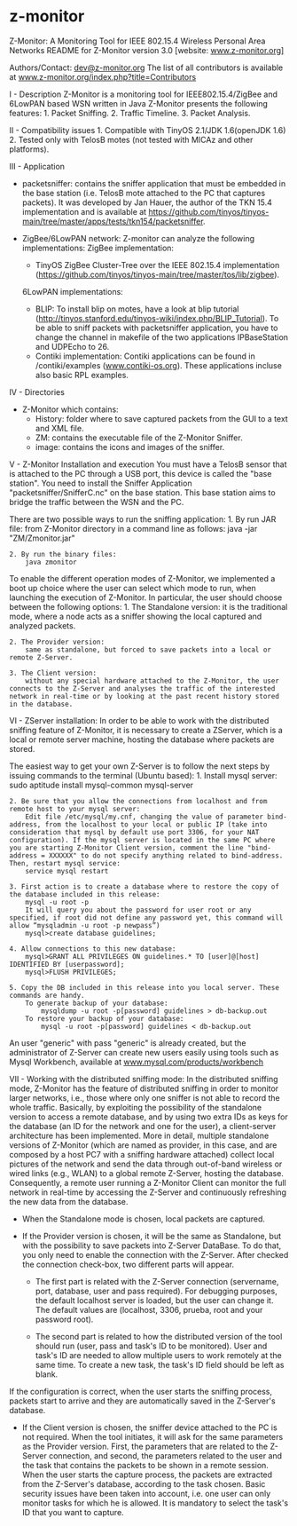 # z-monitor
Z-Monitor: A Monitoring Tool for IEEE 802.15.4 Wireless Personal Area Networks
README for Z-Monitor version 3.0 [website: www.z-monitor.org]

Authors/Contact: <dev@z-monitor.org>
The list of all contributors is available at www.z-monitor.org/index.php?title=Contributors

I - Description
Z-Monitor is a monitoring tool for IEEE802.15.4/ZigBee and 6LowPAN based WSN written in Java
Z-Monitor presents the following features:
	1. Packet Sniffing.
	2. Traffic Timeline.
	3. Packet Analysis.


II - Compatibility issues
	1. Compatible with TinyOS 2.1/JDK 1.6(openJDK 1.6)
	2. Tested only with TelosB motes (not tested with MICAz and other platforms). 


III - Application
+ packetsniffer: contains the sniffer application that must be embedded in the base station (i.e. TelosB mote attached to the PC that captures packets). It was developed by Jan Hauer, the author of the TKN 15.4 implementation and is available at https://github.com/tinyos/tinyos-main/tree/master/apps/tests/tkn154/packetsniffer.
  
+ ZigBee/6LowPAN network: Z-monitor can analyze the following implementations:
  ZigBee implementation: 
	- TinyOS ZigBee Cluster-Tree over the IEEE 802.15.4 implementation (https://github.com/tinyos/tinyos-main/tree/master/tos/lib/zigbee).
	
  6LowPAN implementations:
	- BLIP: 
	  To install blip on motes, have a look at blip tutorial (http://tinyos.stanford.edu/tinyos-wiki/index.php/BLIP_Tutorial). 
	  To be able to sniff packets with packetsniffer application, you have to change the channel in makefile of the two applications IPBaseStation and UDPEcho to 26.
	- Contiki implementation:
	  Contiki applications can be found in /contiki/examples (www.contiki-os.org). These applications incluse also basic RPL examples.


IV - Directories
- Z-Monitor which contains:
	+ History: folder where to save captured packets from the GUI to a text and XML file.
	+ ZM: contains the executable file of the Z-Monitor Sniffer.
	+ image: contains the icons and images of the sniffer.


V - Z-Monitor Installation and execution
You must have a TelosB sensor that is attached to the PC through a USB port, this device is called the "base station".
You  need to install the Sniffer Application "packetsniffer/SnifferC.nc" on the base station. 
This base station aims to bridge the traffic between the WSN and the PC.

There are two possible ways to run the sniffing application:
	1. By run JAR file: from Z-Monitor directory in a command line as follows:
		java -jar "ZM/Zmonitor.jar"

	2. By run the binary files:
		java zmonitor

To enable the different operation modes of Z-Monitor, we implemented a boot up choice where the user can select which mode to run, when launching the execution of Z-Monitor. In particular, the user should choose between the following options:
    1. The Standalone version:
		it is the traditional mode, where a node acts as a sniffer showing the local captured and analyzed packets.
	
	2. The Provider version:
		same as standalone, but forced to save packets into a local or remote Z-Server.
	
	3. The Client version:
		without any special hardware attached to the Z-Monitor, the user connects to the Z-Server and analyses the traffic of the interested network in real-time or by looking at the past recent history stored in the database.


VI - ZServer installation:
In order to be able to work with the distributed sniffing feature of Z-Monitor, it is necessary to create a ZServer, which is a local or remote server machine, hosting the database where packets are stored.

The easiest way to get your own Z-Server is to follow the next steps by issuing commands to the terminal (Ubuntu based):
	1. Install mysql server:
		sudo aptitude install mysql-common mysql-server
		
	2. Be sure that you allow the connections from localhost and from remote host to your mysql server:
		Edit file /etc/mysql/my.cnf, changing the value of parameter bind-address, from the localhost to your local or public IP (take into consideration that mysql by default use port 3306, for your NAT configuration). If the mysql server is located in the same PC where you are starting Z-Monitor Client version, comment the line "bind-address = XXXXXX" to do not specify anything related to bind-address. Then, restart mysql service:
		service mysql restart
		
	3. First action is to create a database where to restore the copy of the database included in this release:
		mysql -u root -p
		It will query you about the password for user root or any specified, if root did not define any password yet, this command will allow “mysqladmin -u root -p newpass”)
		mysql>create database guidelines;
		
	4. Allow connections to this new database:
		mysql>GRANT ALL PRIVILEGES ON guidelines.* TO [user]@[host] IDENTIFIED BY [userpassword];
		mysql>FLUSH PRIVILEGES;
		
	5. Copy the DB included in this release into you local server. These commands are handy.
		To generate backup of your database:
			mysqldump -u root -p[password] guidelines > db-backup.out
		To restore your backup of your database:
			mysql -u root -p[password] guidelines < db-backup.out

An user "generic" with pass "generic" is already created, but the administrator of Z-Server can create new users easily using tools such as Mysql Workbench, available at www.mysql.com/products/workbench


VII - Working with the distributed sniffing mode:
In the distributed sniffing mode, Z-Monitor has the feature of distributed sniffing in order to monitor larger networks, i.e., those where only one sniffer is not able to record the whole	traffic. Basically, by exploiting the possibility of the standalone version to access a remote database, and by using two extra IDs as keys for the database (an ID for the network and one for the user), a client-server architecture has been implemented.
More in detail, multiple standalone versions of Z-Monitor (which are named as provider, in this case, and are composed by a host PC7 with a sniffing hardware attached) collect local pictures of the network and send the data through out-of-band wireless or wired links (e.g., WLAN) to a global remote Z-Server, hosting the database. 
Consequently, a remote user running a Z-Monitor Client can monitor the full network in real-time by accessing the Z-Server and continuously refreshing the new data from the database.

- When the Standalone mode is chosen, local packets are captured.

- If the Provider version is chosen, it will be the same as Standalone, but with the possibility to save packets into Z-Server DataBase. To do that,
you only need to enable the connection with the Z-Server.
After checked the connection check-box, two different parts will appear.
	+ The first part is related with the Z-Server connection (servername, port, database, user and pass required). For debugging purposes, the default localhost server is loaded, but the user can change it. The default values are (localhost, 3306, prueba, root and your password root).
	
	+ The second part is related to how the distributed version of the tool should run (user, pass and task's ID to be monitored). User and task's ID are needed to allow multiple users to work remotely at the same time. To create a new task, the task's ID field should be left as blank. 

If the configuration is correct, when the user starts the sniffing process, packets start to arrive and they are automatically saved in the Z-Server's database.
	 
- If the Client version is chosen, the sniffer device attached to the PC is not required. When the tool initiates, it will ask for the same parameters
as the Provider version. First, the parameters that are related to the Z-Server connection, and second, the parameters related to the user and the task that contains the packets to be shown in a remote session. When the user starts the capture process, the packets are extracted from the Z-Server's database, according to the task chosen. Basic security issues have been taken into account, i.e. one user can only monitor tasks for which he is allowed. It is mandatory to select the task's ID that you want to capture.
